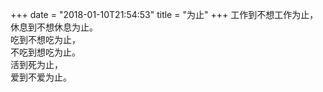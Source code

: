 +++
date = "2018-01-10T21:54:53"
title = "为止"
+++
工作到不想工作为止，  
休息到不想休息为止。  
吃到不想吃为止，  
不吃到想吃为止。  
活到死为止，  
爱到不爱为止。  